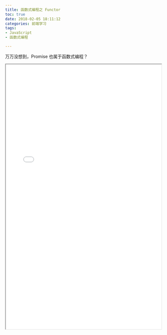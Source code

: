 ```yaml
---
title: 函数式编程之 Functor
toc: true
date: 2018-02-05 18:11:12
categories: 前端学习
tags:
- JavaScript
- 函数式编程

---
```


万万没想到，Promise 也属于函数式编程？

<!-- more -->

<iframe width="100%" height="855px" src="/pdfjs/web/viewer.html?file=/pdf/函数式编程之 Functor.pdf"></iframe>
